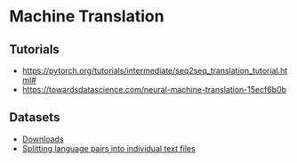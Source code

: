 # Machine Translation

## Tutorials
- https://pytorch.org/tutorials/intermediate/seq2seq_translation_tutorial.html#
- https://towardsdatascience.com/neural-machine-translation-15ecf6b0b

## Datasets
- [Downloads](https://tatoeba.org/eng/downloads)
- [Splitting language pairs into individual text files](https://www.manythings.org/anki/)
